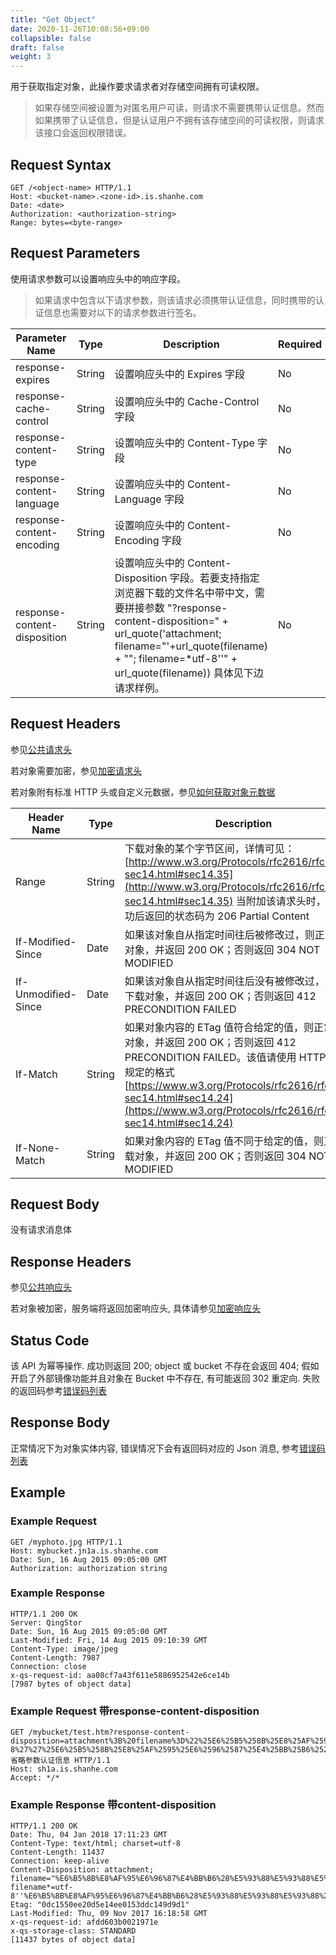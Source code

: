 ```yaml
---
title: "Get Object"
date: 2020-11-26T10:08:56+09:00
collapsible: false
draft: false
weight: 3
---
```



用于获取指定对象，此操作要求请求者对存储空间拥有可读权限。

> 如果存储空间被设置为对匿名用户可读，则请求不需要携带认证信息。然而如果携带了认证信息，但是认证用户不拥有该存储空间的可读权限，则请求该接口会返回权限错误。

## Request Syntax

```http
GET /<object-name> HTTP/1.1
Host: <bucket-name>.<zone-id>.is.shanhe.com
Date: <date>
Authorization: <authorization-string>
Range: bytes=<byte-range>
```

## Request Parameters

使用请求参数可以设置响应头中的响应字段。

> 如果请求中包含以下请求参数，则该请求必须携带认证信息，同时携带的认证信息也需要对以下的请求参数进行签名。

| Parameter Name | Type | Description | Required |
| --- | --- | --- | --- |
| response-expires | String | 设置响应头中的 Expires 字段 | No |
| response-cache-control | String | 设置响应头中的 Cache-Control 字段 | No |
| response-content-type | String | 设置响应头中的 Content-Type 字段 | No |
| response-content-language | String | 设置响应头中的 Content-Language 字段 | No |
| response-content-encoding | String | 设置响应头中的 Content-Encoding 字段 | No |
| response-content-disposition | String | 设置响应头中的 Content-Disposition 字段。若要支持指定浏览器下载的文件名中带中文，需要拼接参数 "?response-content-disposition=" + url_quote('attachment; filename="'+url_quote(filename) + "\"; filename=*utf-8''" + url_quote(filename)) 具体见下边请求样例。 | No |

## Request Headers

参见[公共请求头](../../common_header/)

若对象需要加密，参见[加密请求头](../../common/encryption/#加密请求头)

若对象附有标准 HTTP 头或自定义元数据，参见[如何获取对象元数据](../../metadata/)

| Header Name | Type | Description | Required |
| --- | --- | --- | --- |
| Range | String | 下载对象的某个字节区间，详情可见：[http://www.w3.org/Protocols/rfc2616/rfc2616-sec14.html#sec14.35](http://www.w3.org/Protocols/rfc2616/rfc2616-sec14.html#sec14.35) 当附加该请求头时，处理成功后返回的状态码为 206 Partial Content | No |
| If-Modified-Since | Date | 如果该对象自从指定时间往后被修改过，则正常下载对象，并返回 200 OK；否则返回 304 NOT MODIFIED | No |
| If-Unmodified-Since | Date | 如果该对象自从指定时间往后没有被修改过，则正常下载对象，并返回 200 OK；否则返回 412 PRECONDITION FAILED | No |
| If-Match | String | 如果对象内容的 ETag 值符合给定的值，则正常下载对象，并返回 200 OK；否则返回 412 PRECONDITION FAILED。该值请使用 HTTP 规范所规定的格式 [https://www.w3.org/Protocols/rfc2616/rfc2616-sec14.html#sec14.24](https://www.w3.org/Protocols/rfc2616/rfc2616-sec14.html#sec14.24) | No |
| If-None-Match | String | 如果对象内容的 ETag 值不同于给定的值，则正常下载对象，并返回 200 OK；否则返回 304 NOT MODIFIED | No |

## Request Body

没有请求消息体

## Response Headers

参见[公共响应头](../../common_header/)

若对象被加密，服务端将返回加密响应头, 具体请参见[加密响应头](../../common/encryption/#加密响应头)

## Status Code

该 API 为幂等操作. 成功则返回 200; object 或 bucket 不存在会返回 404; 假如开启了外部镜像功能并且对象在 Bucket 中不存在, 有可能返回 302 重定向. 失败的返回码参考[错误码列表](../../error_code/)

## Response Body

正常情况下为对象实体内容, 错误情况下会有返回码对应的 Json 消息, 参考[错误码列表](../../error_code/)

## Example

### Example Request

```http
GET /myphoto.jpg HTTP/1.1
Host: mybucket.jn1a.is.shanhe.com
Date: Sun, 16 Aug 2015 09:05:00 GMT
Authorization: authorization string
```

### Example Response

```http
HTTP/1.1 200 OK
Server: QingStor
Date: Sun, 16 Aug 2015 09:05:00 GMT
Last-Modified: Fri, 14 Aug 2015 09:10:39 GMT
Content-Type: image/jpeg
Content-Length: 7987
Connection: close
x-qs-request-id: aa08cf7a43f611e5886952542e6ce14b
[7987 bytes of object data]
```

### Example Request 带response-content-disposition

```http
GET /mybucket/test.htm?response-content-disposition=attachment%3B%20filename%3D%22%25E6%25B5%258B%25E8%25AF%2595%25E6%2596%2587%25E4%25BB%25B6%2528%25E5%2593%2588%25E5%2593%2588%25E5%2593%2588%2529.txt%22%3B%20filename%2A%3Dutf-8%27%27%25E6%25B5%258B%25E8%25AF%2595%25E6%2596%2587%25E4%25BB%25B6%2528%25E5%2593%2588%25E5%2593%2588%25E5%2593%2588%2529.txt&省略参数认证信息 HTTP/1.1
Host: sh1a.is.shanhe.com
Accept: */*
```

### Example Response 带content-disposition

```http
HTTP/1.1 200 OK
Date: Thu, 04 Jan 2018 17:11:23 GMT
Content-Type: text/html; charset=utf-8
Content-Length: 11437
Connection: keep-alive
Content-Disposition: attachment; filename="%E6%B5%8B%E8%AF%95%E6%96%87%E4%BB%B6%28%E5%93%88%E5%93%88%E5%93%88%29.txt"; filename*=utf-8''%E6%B5%8B%E8%AF%95%E6%96%87%E4%BB%B6%28%E5%93%88%E5%93%88%E5%93%88%29.txt
Etag: "0dc1550ee20d5e14ee0153ddc149d9d1"
Last-Modified: Thu, 09 Nov 2017 16:18:58 GMT
x-qs-request-id: afdd603b0021971e
x-qs-storage-class: STANDARD
[11437 bytes of object data]
```
